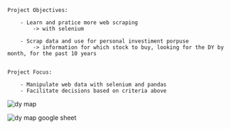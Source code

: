 	Project Objectives:

		- Learn and pratice more web scraping
			-> with selenium
			
		- Scrap data and use for personal investiment porpuse
			-> information for which stock to buy, looking for the DY by month, for the past 10 years
		
		
	Project Focus:

		- Manipulate web data with selenium and pandas
		- Facilitate decisions based on criteria above

  
  ![dy map](https://github.com/cacique10/brazil-stocks-dividend-map-by-month/assets/8041016/310c8c1a-c46f-4119-a2af-8b8e05a4946d)

  ![dy map google sheet](https://github.com/cacique10/brazil-stocks-dividend-map-by-month/assets/8041016/f5bc2f33-2a58-40f5-acbd-4cc17c7dc4a2)
